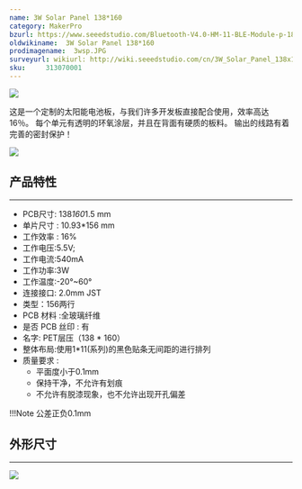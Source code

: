 ```yaml
---
name: 3W Solar Panel 138*160
category: MakerPro
bzurl: https://www.seeedstudio.com/Bluetooth-V4.0-HM-11-BLE-Module-p-1803.html
oldwikiname:  3W Solar Panel 138*160
prodimagename:  3wsp.JPG
surveyurl: wikiurl: http://wiki.seeedstudio.com/cn/3W_Solar_Panel_138x160    
sku:     313070001
---
```

![](https://github.com/SeeedDocument/3W_Solar_Panel_138x160/raw/master/img/3wsp.JPG)

这是一个定制的太阳能电池板，与我们许多开发板直接配合使用，效率高达16％。 每个单元有透明的环氧涂层，并且在背面有硬质的板料。 输出的线路有着完善的密封保护！

[![](https://github.com/SeeedDocument/wiki_chinese/raw/master/docs/images/click_to_buy.PNG)](https://item.taobao.com/item.htm?spm=a1z10.3-c.w4002-11172317909.10.3ff19e11BlqqsV&id=533271154027)

##   产品特性
---
*   PCB尺寸: 138*160*1.5 mm
*   单片尺寸 : 10.93*156 mm
*   工作效率 : 16%
*   工作电压:5.5V;
*   工作电流:540mA
*   工作功率:3W
*   工作温度:-20°~60°
*   连接接口: 2.0mm JST
*   类型：156两行
*   PCB 材料 :全玻璃纤维
*   是否 PCB 丝印 : 有
*   名字: PET层压（138 * 160）
*   整体布局:使用1*11(系列)的黑色贴条无间距的进行排列
*  质量要求 :
    *   平面度小于0.1mm
    *   保持干净，不允许有划痕
    *   不允许有脱漆现象，也不允许出现开孔偏差

!!!Note
    公差正负0.1mm

##   外形尺寸
---
![](https://github.com/SeeedDocument/3W_Solar_Panel_138x160/raw/master/img/3W.jpg)
